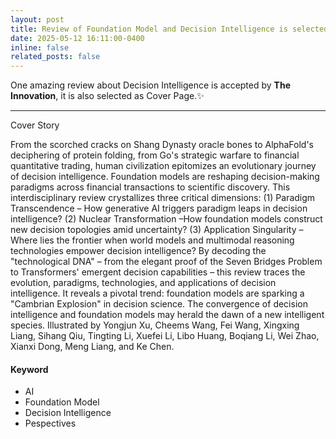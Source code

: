 ```yaml
---
layout: post
title: Review of Foundation Model and Decision Intelligence is selected as Cover Paper!
date: 2025-05-12 16:11:00-0400
inline: false
related_posts: false
---
```


One amazing review about Decision Intelligence is accepted by <b>The Innovation</b>, it is also selected as Cover Page.:sparkles: 

---
Cover Story

From the scorched cracks on Shang Dynasty oracle bones to AlphaFold's deciphering of protein folding, from Go's strategic warfare to financial quantitative trading, human civilization epitomizes an evolutionary journey of decision intelligence. Foundation models are reshaping decision-making paradigms across financial transactions to scientific discovery. This interdisciplinary review crystallizes three critical dimensions: (1) Paradigm Transcendence – How generative AI triggers paradigm leaps in decision intelligence? (2) Nuclear Transformation –How foundation models construct new decision topologies amid uncertainty? (3) Application Singularity – Where lies the frontier when world models and multimodal reasoning technologies empower decision intelligence? By decoding the "technological DNA" – from the elegant proof of the Seven Bridges Problem to Transformers' emergent decision capabilities – this review traces the evolution, paradigms, technologies, and applications of decision intelligence. It reveals a pivotal trend: foundation models are sparking a "Cambrian Explosion" in decision science. The convergence of decision intelligence and foundation models may herald the dawn of a new intelligent species.
Illustrated by Yongjun Xu, Cheems Wang, Fei Wang, Xingxing Liang, Sihang Qiu, Tingting Li, Xuefei Li, Libo Huang, Boqiang Li, Wei Zhao, Xianxi Dong, Meng Liang, and Ke Chen.

#### Keyword

<ul>
    <li>AI</li>
    <li>Foundation Model</li>
    <li>Decision Intelligence</li>
    <li>Pespectives</li>
</ul>

